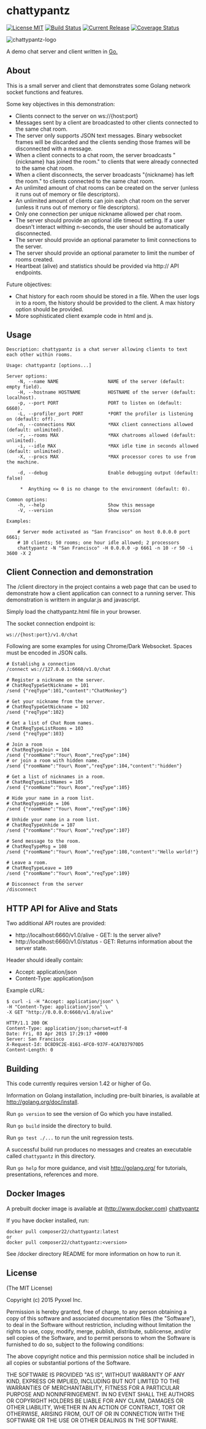 # chattypantz
[![License MIT](https://img.shields.io/npm/l/express.svg)](http://opensource.org/licenses/MIT)
[![Build Status](https://travis-ci.org/composer22/chattypantz.svg?branch=master)](http://travis-ci.org/composer22/chattypantz)
[![Current Release](https://img.shields.io/badge/release-v0.1.0-brightgreen.svg)](https://github.com/composer22/chattypantz/releases/tag/v0.1.0)
[![Coverage Status](https://coveralls.io/repos/composer22/chattypantz/badge.svg?branch=master)](https://coveralls.io/r/composer22/chattypantz?branch=master)

![chattypantz-logo](assets/img/chattypantz.png)

A demo chat server and client written in [Go.](http://golang.org)

## About

This is a small server and client that demonstrates some Golang network socket functions and features.

Some key objectives in this demonstration:

* Clients connect to the server on ws://{host:port}
* Messages sent by a client are broadcasted to other clients connected to the same chat room.
* The server only supports JSON text messages. Binary websocket frames will be discarded and the clients sending those frames will be disconnected with a message.
* When a client connects to a chat room, the server broadcasts "{nickname} has joined the room." to clients that were already connected to the same chat room.
* When a client disconnects, the server broadcasts "{nickname} has left the room." to clients connected to the same chat room.
* An unlimited amount of chat rooms can be created on the server (unless it runs out of memory or file descriptors).
* An unlimited amount of clients can join each chat room on the server (unless it runs out of memory or file descriptors).
* Only one connection per unique nickname allowed per chat room.
* The server should provide an optional idle timeout setting.  If a user doesn't interact withing n-seconds, the user should be automatically disconnected.
* The server should provide an optional parameter to limit connections to the server.
* The server should provide an optional parameter to limit the number of rooms created.
* Heartbeat (alive) and statistics should be provided via http:// API endpoints.

Future objectives:

* Chat history for each room should be stored in a file. When the user logs in to a room, the history should be provided to the client. A max history option should be provided.
* More sophisticated client example code in html and js.

## Usage

```
Description: chattypantz is a chat server allowing clients to text each other within rooms.

Usage: chattypantz [options...]

Server options:
    -N, --name NAME                  NAME of the server (default: empty field).
    -H, --hostname HOSTNAME          HOSTNAME of the server (default: localhost).
    -p, --port PORT                  PORT to listen on (default: 6660).
	-L, --profiler_port PORT         *PORT the profiler is listening on (default: off).
    -n, --connections MAX            *MAX client connections allowed (default: unlimited).
    -r, --rooms MAX                  *MAX chatrooms allowed (default: unlimited).
    -i, --idle MAX                   *MAX idle time in seconds allowed (default: unlimited).
    -X, --procs MAX                  *MAX processor cores to use from the machine.

    -d, --debug                      Enable debugging output (default: false)

     *  Anything <= 0 is no change to the environment (default: 0).

Common options:
    -h, --help                       Show this message
    -V, --version                    Show version

Examples:

    # Server mode activated as "San Francisco" on host 0.0.0.0 port 6661;
	# 10 clients; 50 rooms; one hour idle allowed; 2 processors
    chattypantz -N "San Francisco" -H 0.0.0.0 -p 6661 -n 10 -r 50 -i 3600 -X 2

```
## Client Connection and demonstration

The /client directory in the project contains a web page that can be used to demonstrate
how a client application can connect to a running server. This demonstration is writtern in
angular.js and javascript.

Simply load the chattypantz.html file in your browser.

The socket connection endpoint is:
```
ws://{host:port}/v1.0/chat
```
Following are some examples for using Chrome/Dark Websocket.
Spaces must be encoded in JSON calls.

```
# Establishg a connection
/connect ws://127.0.0.1:6660/v1.0/chat

# Register a nickname on the server.
# ChatReqTypeSetNickname = 101
/send {"reqType":101,"content":"ChatMonkey"}

# Get your nickname from the server.
# ChatReqTypeGetNickname = 102
/send {"reqType":102}

# Get a list of Chat Room names.
# ChatReqTypeListRooms = 103
/send {"reqType":103}

# Join a room
# ChatReqTypeJoin = 104
/send {"roomName":"Your\ Room","reqType":104}
# or join a room with hidden name.
/send {"roomName":"Your\ Room","reqType":104,"content":"hidden"}

# Get a list of nicknames in a room.
# ChatReqTypeListNames = 105
/send {"roomName":"Your\ Room","reqType":105}

# Hide your name in a room list.
# ChatReqTypeHide = 106
/send {"roomName":"Your\ Room","reqType":106}

# Unhide your name in a room list.
# ChatReqTypeUnhide = 107
/send {"roomName":"Your\ Room","reqType":107}

# Send message to the room.
# ChatReqTypeMsg = 108
/send {"roomName":"Your\ Room","reqType":108,"content":"Hello world!"}

# Leave a room.
# ChatReqTypeLeave = 109
/send {"roomName":"Your\ Room","reqType":109}

# Disconnect from the server
/disconnect

```
## HTTP API for Alive and Stats

Two additional API routes are provided:

* http://localhost:6660/v1.0/alive - GET: Is the server alive?
* http://localhost:6660/v1.0/status - GET: Returns information about the server state.

Header should ideally contain:

* Accept: application/json
* Content-Type: application/json

Example cURL:

```
$ curl -i -H "Accept: application/json" \
-H "Content-Type: application/json" \
-X GET "http://0.0.0.0:6660/v1.0/alive"

HTTP/1.1 200 OK
Content-Type: application/json;charset=utf-8
Date: Fri, 03 Apr 2015 17:29:17 +0000
Server: San Francisco
X-Request-Id: DC8D9C2E-8161-4FC0-937F-4CA7037970D5
Content-Length: 0
```
## Building

This code currently requires version 1.42 or higher of Go.

Information on Golang installation, including pre-built binaries, is available at
<http://golang.org/doc/install>.

Run `go version` to see the version of Go which you have installed.

Run `go build` inside the directory to build.

Run `go test ./...` to run the unit regression tests.

A successful build run produces no messages and creates an executable called `chattypantz` in this
directory.

Run `go help` for more guidance, and visit <http://golang.org/> for tutorials, presentations, references and more.

## Docker Images

A prebuilt docker image is available at (http://www.docker.com) [chattypantz](https://registry.hub.docker.com/u/composer22/chattypantz/)

If you have docker installed, run:
```
docker pull composer22/chattypantz:latest
or
docker pull composer22/chattypantz:<version>
```
See /docker directory README for more information on how to run it.

## License

(The MIT License)

Copyright (c) 2015 Pyxxel Inc.

Permission is hereby granted, free of charge, to any person obtaining a copy
of this software and associated documentation files (the "Software"), to
deal in the Software without restriction, including without limitation the
rights to use, copy, modify, merge, publish, distribute, sublicense, and/or
sell copies of the Software, and to permit persons to whom the Software is
furnished to do so, subject to the following conditions:

The above copyright notice and this permission notice shall be included in
all copies or substantial portions of the Software.

THE SOFTWARE IS PROVIDED "AS IS", WITHOUT WARRANTY OF ANY KIND, EXPRESS OR
IMPLIED, INCLUDING BUT NOT LIMITED TO THE WARRANTIES OF MERCHANTABILITY,
FITNESS FOR A PARTICULAR PURPOSE AND NONINFRINGEMENT. IN NO EVENT SHALL THE
AUTHORS OR COPYRIGHT HOLDERS BE LIABLE FOR ANY CLAIM, DAMAGES OR OTHER
LIABILITY, WHETHER IN AN ACTION OF CONTRACT, TORT OR OTHERWISE, ARISING
FROM, OUT OF OR IN CONNECTION WITH THE SOFTWARE OR THE USE OR OTHER DEALINGS
IN THE SOFTWARE.
